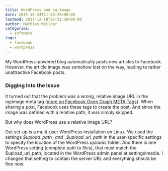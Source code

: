 ```yaml
---
title: WordPress and og:image
date: 2015-10-24T11:50:25+00:00
lastmod: 2017-12-18T20:51:58+00:00
author: Mathias Wellner
categories:
  - software
tags:
  - facebook
  - wordpress
---
```

My WordPress-powered blog automatically posts new articles to Facebook. However, the article image was somehow lost on the way, leading to rather unattractive Facebook posts. 
<!--more-->

### Digging Into the Issue

It turned out that the problem was a wrong, relative image URL in the og:image meta tag (<a href="http://davidwalsh.name/facebook-meta-tags" title="Facebook Open Graph META Tags" target="_blank">more on Facebook Open Graph META Tags</a>). When sharing a post, Facebook uses these tags to create the post. And since the image was defined with a relative path, it was simply skipped. 

But why does WordPress use a relative image URL? 

Out set-up is a multi-user WordPress installation on Linux. We used the settings _$upload_path_ and _$upload\_url\_path_ in the user-specific settings to specify the location of the WordPress _uploads_ folder. And there is one WordPress setting (complete path to files), that must match the $upload\_url\_path, located in the WordPress admin panel at settings\media. I changed that setting to contain the server URL and everything should be fine now.
